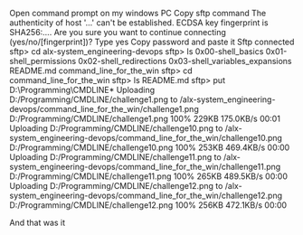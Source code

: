 Open command prompt on my windows PC
Copy sftp command
The authenticity of host '…' can't be established.
ECDSA key fingerprint is SHA256:….
Are you sure you want to continue connecting (yes/no/[fingerprint])?
Type yes
Copy password and paste it 
Sftp connected
sftp> cd alx-system_engineering-devops
sftp> ls
0x00-shell_basics                        0x01-shell_permissions                   0x02-shell_redirections
0x03-shell_variables_expansions          README.md                                command_line_for_the_win
sftp> cd command_line_for_the_win
sftp> ls
README.md
sftp> put D:\Programming\CMDLINE\*
Uploading D:/Programming/CMDLINE/challenge1.png to /alx-system_engineering-devops/command_line_for_the_win/challenge1.png
D:/Programming/CMDLINE/challenge1.png                                                 100%  229KB 175.0KB/s   00:01
Uploading D:/Programming/CMDLINE/challenge10.png to /alx-system_engineering-devops/command_line_for_the_win/challenge10.png
D:/Programming/CMDLINE/challenge10.png                                                100%  253KB 469.4KB/s   00:00
Uploading D:/Programming/CMDLINE/challenge11.png to /alx-system_engineering-devops/command_line_for_the_win/challenge11.png
D:/Programming/CMDLINE/challenge11.png                                                100%  265KB 489.5KB/s   00:00
Uploading D:/Programming/CMDLINE/challenge12.png to /alx-system_engineering-devops/command_line_for_the_win/challenge12.png
D:/Programming/CMDLINE/challenge12.png                                                100%  256KB 472.1KB/s   00:00

And that was it
